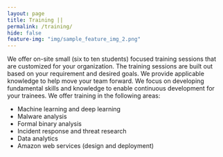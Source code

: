 ```yaml
---
layout: page
title: Training || 
permalink: /training/
hide: false
feature-img: "img/sample_feature_img_2.png"
---
```


We offer on-site small (six to ten students) focused training sessions that are customized for your organization. The training sessions are built out based on your requirement and desired goals. We provide applicable knowledge to help move your team forward. We focus on developing fundamental skills and knowledge to enable continuous development for your trainees. We offer training in the following areas:
-  Machine learning and deep learning
-  Malware analysis
-  Formal binary analysis
-  Incident response and threat research
-  Data analytics
-  Amazon web services (design and deployment)
